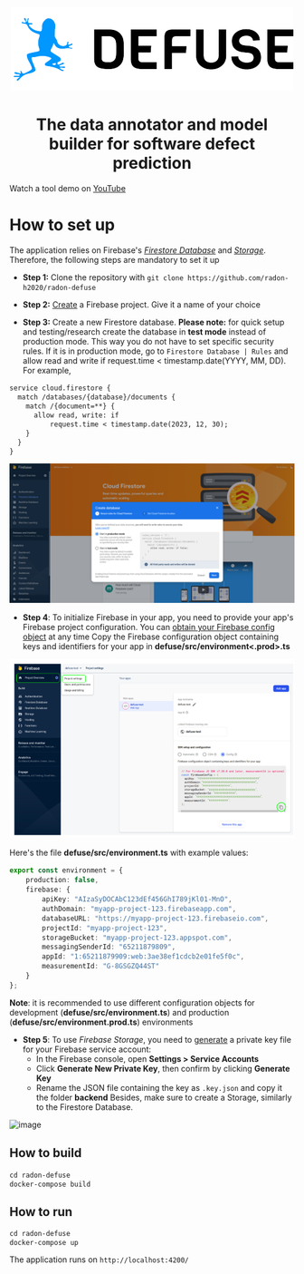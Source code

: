 <p align="center" width="100%">
    <img src="./media/logo-text-small.png"> 
</p>

<h1 align="center">The data annotator and model builder for software defect prediction</h1>

Watch a tool demo on [YouTube](https://youtu.be/37mmLdCX3jU.mp4)

# How to set up

The application relies on Firebase's [*Firestore Database*]() and [*Storage*](). Therefore, the following steps are mandatory to set it up

* **Step 1:** Clone the repository with `git clone https://github.com/radon-h2020/radon-defuse`

* **Step 2:** [Create](https://firebase.google.com/docs/web/setup#create-firebase-project) a Firebase project. Give it a name of your choice

* **Step 3:** Create a new Firestore database. **Please note:** for quick setup and testing/research create the database in **test mode** instead of production mode. This way you do not have to set specific security rules. If it is in production mode, go to `Firestore Database | Rules` and allow read and write if request.time < timestamp.date(YYYY, MM, DD). For example,

```
service cloud.firestore {
  match /databases/{database}/documents {
    match /{document=**} {
      allow read, write: if
          request.time < timestamp.date(2023, 12, 30);
    }
  }
}
```


![Alt img](./media/create-firestore-database.png)

* **Step 4**: To initialize Firebase in your app, you need to provide your app's Firebase project configuration. You can [obtain your Firebase config object](https://support.google.com/firebase/answer/7015592) at any time
Copy the Firebase configuration object containing keys and identifiers for your app in **defuse/src/environment<.prod>.ts**


![Alt img](./media/firebase-project-configuration.png)

Here's the file **defuse/src/environment.ts** with example values:

```typescript
export const environment = {
    production: false,
    firebase: {
        apiKey: "AIzaSyDOCAbC123dEf456GhI789jKl01-MnO",
        authDomain: "myapp-project-123.firebaseapp.com",
        databaseURL: "https://myapp-project-123.firebaseio.com",
        projectId: "myapp-project-123",
        storageBucket: "myapp-project-123.appspot.com",
        messagingSenderId: "65211879809",
        appId: "1:65211879909:web:3ae38ef1cdcb2e01fe5f0c",
        measurementId: "G-8GSGZQ44ST"
    }
};
```

**Note**: it is recommended to use different configuration objects for development (**defuse/src/environment.ts**) and production (**defuse/src/environment.prod.ts**) environments

* **Step 5**: To use *Firebase Storage*, you need to [generate](https://firebase.google.com/docs/admin/setup?authuser=0#initialize-sdk) a private key file for your Firebase service account:
    - In the Firebase console, open **Settings > Service Accounts**
    - Click **Generate New Private Key**, then confirm by clicking **Generate Key**
    - Rename the JSON file containing the key as `.key.json` and copy it the folder **backend**
Besides, make sure to create a Storage, similarly to the Firestore Database.

<img width="1288" alt="image" src="https://github.com/radon-h2020/radon-defuse/assets/18099827/e1edb6b8-b803-4aed-9bdf-ad7323e27436">



## How to build 

```
cd radon-defuse
docker-compose build
```

## How to run

```
cd radon-defuse
docker-compose up
```

The application runs on `http://localhost:4200/`



